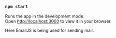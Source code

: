 
### `npm start`

Runs the app in the development mode.\
Open [http://localhost:3000](http://localhost:3000) to view it in your browser.

Here EmailJS is being used for sending mail.






























